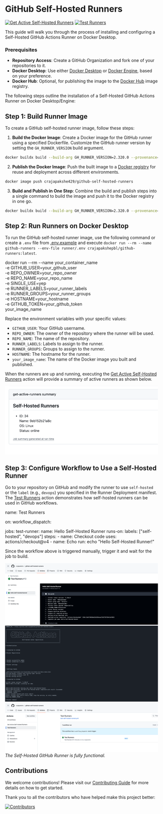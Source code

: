 # GitHub Self-Hosted Runners

[![Get Active Self-Hosted Runners](https://github.com/crajapakshe/github-self-hosted-runners/actions/workflows/get-active-self-hosted-runners.yml/badge.svg)](https://github.com/crajapakshe/github-self-hosted-runners/actions/workflows/get-active-self-hosted-runners.yml) [![Test Runners](https://github.com/crajapakshe/github-self-hosted-runners/actions/workflows/test-self-hosted-runners.yml/badge.svg)](https://github.com/crajapakshe/github-self-hosted-runners/actions/workflows/test-self-hosted-runners.yml)

This guide will walk you through the process of installing and configuring a Self-Hosted GitHub Actions Runner on Docker Desktop.

### Prerequisites
- **Repository Access**: Create a GitHub Organization and fork one of your repositories to it.
- **Docker Desktop**: Use either [Docker Desktop](https://docs.docker.com/desktop/) or [Docker Engine](https://docs.docker.com/engine/), based on your preference.
- **Docker Hub**: Optional, for publishing the image to the [Docker Hub](https://hub.docker.com/r/crajapakshe429/github-self-hosted-runners) image registry.

The following steps outline the installation of a Self-Hosted GitHub Actions Runner on Docker Desktop/Engine:

## Step 1: Build Runner Image
To create a GitHub self-hosted runner image, follow these steps:

1. **Build the Docker Image**: Create a Docker image for the GitHub runner using a specified Dockerfile. Customize the GitHub runner version by setting the `GH_RUNNER_VERSION` build argument.
  ```bash
  docker buildx build --build-arg GH_RUNNER_VERSION=2.320.0 --provenance=true --sbom=true -t crajapakshe429/github-self-hosted-runners -f runner/runner-devops.Dockerfile ./runner/
  ```

2. **Publish the Docker Image**: Push the built image to a [Docker registry](https://hub.docker.com/r/crajapakshe429/github-self-hosted-runners) for reuse and deployment across different environments.
  ```bash
  docker image push crajapakshe429/github-self-hosted-runners
  ```

3. **Build and Publish in One Step**: Combine the build and publish steps into a single command to build the image and push it to the Docker registry in one go.
  ```bash
  docker buildx build --build-arg GH_RUNNER_VERSION=2.320.0 --provenance=true --sbom=true -t crajapakshe429/github-self-hosted-runners -f runner/runner-devops.Dockerfile --push ./runner/
  ```

## Step 2: Run Runners on Docker Desktop

To run the GitHub self-hosted runner image, use the following command or create a `.env` file from [.env.example](./runner/.env.example) and execute `docker run --rm --name github-runners --env-file runner/.env crajapakshepbl/github-runners:latest`.

  docker run --rm --name your_container_name \
       -e GITHUB_USER=your_github_user \
       -e REPO_OWNER=your_repo_owner \
       -e REPO_NAME=your_repo_name \
       -e SINGLE_USE=yep \
       -e RUNNER_LABELS=your_runner_labels \
       -e RUNNER_GROUPS=your_runner_groups \
       -e HOSTNAME=your_hostname \
       -e GITHUB_TOKEN=your_github_token \
       your_image_name

Replace the environment variables with your specific values:

- `GITHUB_USER`: Your GitHub username.
- `REPO_OWNER`: The owner of the repository where the runner will be used.
- `REPO_NAME`: The name of the repository.
- `RUNNER_LABELS`: Labels to assign to the runner.
- `RUNNER_GROUPS`: Groups to assign to the runner.
- `HOSTNAME`: The hostname for the runner.
- `your_image_name`: The name of the Docker image you built and published.

When the runners are up and running, executing the [Get Active Self-Hosted Runners](https://github.com/crajapakshe/github-self-hosted-runners/actions/workflows/get-active-self-hosted-runners.yml) action will provide a summary of active runners as shown below.

![get active runners](./images/get_active_runners_summary.png)

## Step 3: Configure Workflow to Use a Self-Hosted Runner
Go to your repository on GitHub and modify the runner to use `self-hosted` or the `label` (e.g., `devops`) you specified in the Runner Deployment manifest. The [Test Runners](https://github.com/crajapakshe/github-self-hosted-runners/actions/workflows/test-self-hosted-runners.yml) action demonstrates how self-hosted runners can be used in GitHub workflows.

  name: Test Runners

  on:
    workflow_dispatch:

  jobs:
    test-runner:
    name: Hello Self-Hosted Runner
    runs-on: 
      labels: ["self-hosted", "devops"]
    steps:
      - name: Checkout code
      uses: actions/checkout@v4
      - name: Echo
      run: echo "Hello Self-Hosted Runner!"
  

Since the workflow above is triggered manually, trigger it and wait for the job to build.

![runner info](./images/runner_info.png)
![pod logs](./images/pod_logs.png)
![completed job](./images/completed_job.png)
_The Self-Hosted GitHub Runner is fully functional._

## Contributions
We welcome contributions! Please visit our [Contributing Guide](https://github.com/crajapakshe/github-self-hosted-runners/blob/main/CONTRIBUTING.md) for more details on how to get started.

Thank you to all the contributors who have helped make this project better:

[![Contributors](https://contrib.rocks/image?repo=crajapakshe/github-self-hosted-runners)](https://github.com/crajapakshe/github-self-hosted-runners/graphs/contributors)
